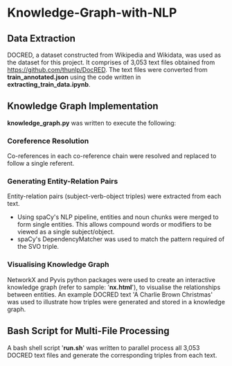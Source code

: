 # Knowledge-Graph-with-NLP

## Data Extraction
DOCRED, a dataset constructed from Wikipedia and Wikidata, was used as the dataset for this project. It comprises of 3,053 text files obtained from https://github.com/thunlp/DocRED. The text files were converted from **train_annotated.json** using the code written in **extracting_train_data.ipynb**.

## Knowledge Graph Implementation
**knowledge_graph.py** was written to execute the following:

### Coreference Resolution
Co-references in each co-reference chain were resolved and replaced to follow a single referent. 

### Generating Entity-Relation Pairs 
Entity-relation pairs (subject-verb-object triples) were extracted from each text. 
- Using spaCy's NLP pipeline, entities and noun chunks were merged to form single entities. This allows compound words or modifiers to be viewed as a single subject/object.
- spaCy's DependencyMatcher was used to match the pattern required of the SVO triple.

### Visualising Knowledge Graph
NetworkX and Pyvis python packages were used to create an interactive knowledge graph (refer to sample: '**nx.html**'), to visualise the relationships between entities. An example DOCRED text 'A Charlie Brown Christmas' was used to illustrate how triples were generated and stored in a knowledge graph.

## Bash Script for Multi-File Processing
A bash shell script '**run.sh**' was written to parallel process all 3,053 DOCRED text files and generate the corresponding triples from each text.
